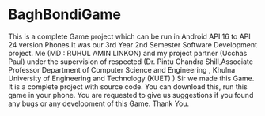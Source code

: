 # BaghBondiGame

This is a complete Game project which can be run in Android API 16 to API 24 version Phones.It was our 3rd Year 2nd Semester Software Development project.
Me (MD : RUHUL AMIN LINKON) and my project partner (Ucchas Paul) under the supervision of respected (Dr. Pintu Chandra Shill,Associate Professor
Department of Computer Science and Engineering , Khulna University of Engineering and Technology (KUET) ) Sir we made this Game.
It is a complete project with source code. You can download this, run this game in your phone.
You are requested to give us suggestions if you found any bugs or any development of this Game.
Thank You.
